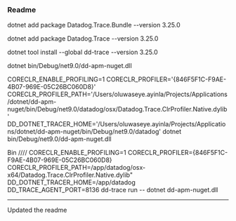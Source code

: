 ### Readme

dotnet add package Datadog.Trace.Bundle --version 3.25.0

dotnet add package Datadog.Trace --version 3.25.0

dotnet tool install --global dd-trace --version 3.25.0


dotnet bin/Debug/net9.0/dd-apm-nuget.dll

CORECLR_ENABLE_PROFILING=1 CORECLR_PROFILER='{846F5F1C-F9AE-4B07-969E-05C26BC060D8}' CORECLR_PROFILER_PATH='/Users/oluwaseye.ayinla/Projects/Applications/dotnet/dd-apm-nuget/bin/Debug/net9.0/datadog/osx/Datadog.Trace.ClrProfiler.Native.dylib' DD_DOTNET_TRACER_HOME='/Users/oluwaseye.ayinla/Projects/Applications/dotnet/dd-apm-nuget/bin/Debug/net9.0/datadog' dotnet bin/Debug/net9.0/dd-apm-nuget.dll

Bin
////
CORECLR_ENABLE_PROFILING=1 CORECLR_PROFILER={846F5F1C-F9AE-4B07-969E-05C26BC060D8} CORECLR_PROFILER_PATH=/app/datadog/osx-x64/Datadog.Trace.ClrProfiler.Native.dylib" DD_DOTNET_TRACER_HOME=/app/datadog DD_TRACE_AGENT_PORT=8136 dd-trace run -- dotnet dd-apm-nuget.dll


---

Updated the readme